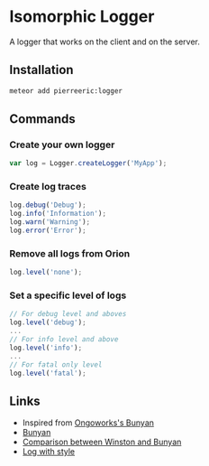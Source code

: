 # Isomorphic Logger
A logger that works on the client and on the server.

## Installation
```bash
meteor add pierreeric:logger
```
## Commands
### Create your own logger
```js
var log = Logger.createLogger('MyApp');
```

### Create log traces
```js
log.debug('Debug');
log.info('Information');
log.warn('Warning');
log.error('Error');
```

### Remove all logs from Orion
```js
log.level('none');
```

### Set a specific level of logs
```js
// For debug level and aboves
log.level('debug');
...
// For info level and above
log.level('info');
...
// For fatal only level
log.level('fatal');
```

## Links
* Inspired from [Ongoworks's Bunyan](https://github.com/ongoworks/meteor-bunyan)
* [Bunyan](https://github.com/trentm/node-bunyan)
* [Comparison between Winston and Bunyan](https://strongloop.com/strongblog/compare-node-js-logging-winston-bunyan/)
* [Log with style](https://www.npmjs.com/package/log-with-style)
